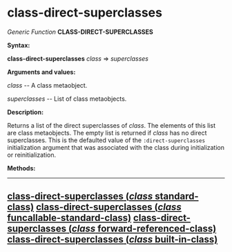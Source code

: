 class-direct-superclasses
=========================

*Generic Function* **CLASS-DIRECT-SUPERCLASSES**

**Syntax:**

**class-direct-superclasses** *class* => *superclasses*

**Arguments and values:**

*class* -- A class metaobject.

*superclasses* -- List of class metaobjects.

**Description:**

Returns a list of the direct superclasses of *class*. The elements of this list are class metaobjects. The empty list is returned if *class* has no direct superclasses. This is the defaulted value of the `:direct-superclasses` initialization argument that was associated with the class during initialization or reinitialization.

**Methods:**

  -------------------------------------------------------------------------------------------------------------------------------
  [**class-direct-superclasses** (*class* standard-class)](class-direct-superclasses-standard-class.md)
  [**class-direct-superclasses** (*class* funcallable-standard-class)](class-direct-superclasses-funcallable-standard-class.md)
  [**class-direct-superclasses** (*class* forward-referenced-class)](class-direct-superclasses-forward-referenced-class.md)
  [**class-direct-superclasses** (*class* built-in-class)](class-direct-superclasses-built-in-class.md)
  -------------------------------------------------------------------------------------------------------------------------------


